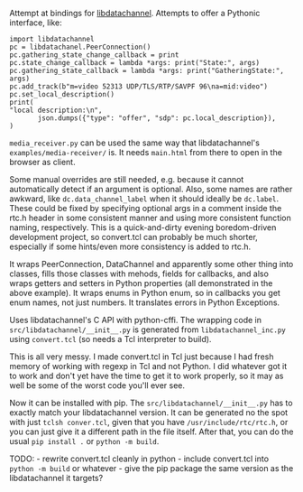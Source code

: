 Attempt at bindings for [libdatachannel](https://github.com/paullouisageneau/libdatachannel). Attempts to offer a Pythonic interface, like:
```
import libdatachannel
pc = libdatachanel.PeerConnection()
pc.gathering_state_change_callback = print
pc.state_change_callback = lambda *args: print("State:", args)
pc.gathering_state_callback = lambda *args: print("GatheringState:", args)
pc.add_track(b"m=video 52313 UDP/TLS/RTP/SAVPF 96\na=mid:video")
pc.set_local_description()
print(
"local description:\n",
       json.dumps({"type": "offer", "sdp": pc.local_description}),
)
```
`media_receiver.py` can be used the same way that libdatachannel's `examples/media-receiver/` is. It needs `main.html` from there to open in the browser as client.

Some manual overrides are still needed, e.g. because it cannot automatically detect if an argument is optional. Also, some names are rather awkward, like `dc.data_channel_label` when it should ideally be `dc.label`. These could be fixed by specifying optional args in a comment inside the rtc.h header in some consistent manner and using more consistent function naming, respectively.
This is a quick-and-dirty evening boredom-driven development project, so convert.tcl can probably be much shorter, especially if some hints/even more consistency is added to rtc.h.

It wraps PeerConnection, DataChannel and apparently some other thing into classes, fills those classes with mehods, fields for callbacks, and also wraps getters and setters in Python properties (all demonstrated in the above example). It wraps enums in Python enum, so in callbacks you get enum names, not just numbers. It translates errors in Python Exceptions.

Uses libdatachannel's C API with python-cffi. The wrapping code in `src/libdatachannel/__init__.py` is generated from `libdatachannel_inc.py` using `convert.tcl` (so needs a Tcl interpreter to build).

This is all very messy. I made convert.tcl in Tcl just because I had fresh memory of working with regexp in Tcl and not Python. I did whatever got it to work and don't yet have the time to get it to work properly, so it may as well be some of the worst code you'll ever see.

Now it can be installed with pip.
The `src/libdatachannel/__init__.py` has to exactly match your libdatachannel version. It can be generated no the spot with just `tclsh conver.tcl`, given that you have  `/usr/include/rtc/rtc.h`, or you can just give it a different path in the file itself. After that, you can do the usual `pip install .` or `python -m build`. 

TODO:
	- rewrite convert.tcl cleanly in python
	- include convert.tcl into `python -m build` or whatever
	- give the pip package the same version as the libdatachannel it targets?
